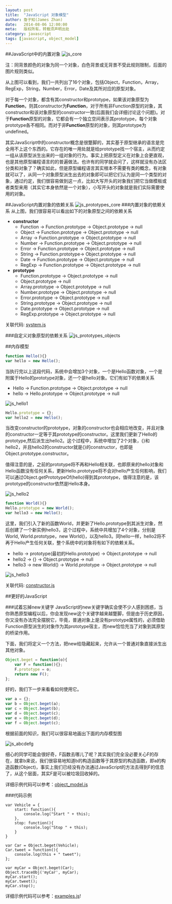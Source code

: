 ```yaml
---
layout: post
title:  "JavaScript 对象模型"
author: 詹子知(James Zhan)
date:   2014-08-06 12:00:00
meta:   版权所有，转载须声明出处
category: javascript
tags: [javascript, object_model]
---
```


##JavaScript中的内置对象
![js_core](http://img3.tbcdn.cn/L1/461/1/b_65692_1395717796_28954664.png)

注：同背景颜色的对象为同一个对象，白色背景或无背景不受此规则限制，后面的图片规则类似。

从上图可以看到，我们一共列出了16个对象，包括Object，Function，Array，RegExp，String，Number，Error，Date及其所对应的原型对象。

对于每一个对象，都含有其constructor和prototype，如果该对象原型为**Function**，则其constructor为**Function**，对于所有非Function原型的对象，其constructor和该对象原型的constructor一致(后面我们会详细讨论这个问题)。对于**Function**原型的对象，它都会有一个独立空间表示其prototype，每个对象prototype各不相同。而对于非**Function**原型的对象，则其prototype为undefined。

其实JavaScript中的constructor概念是很蹩脚的，其实基于原型继承的语言是完全用不上这个东西的。它存在的唯一用处就是给prototype找一个宿主，从而约定一组从该原型派生出来的一组对象的行为。事实上把原型定义在对象上会更直观，也是其他原型编程语言的的普遍做法。也许有的同学就会问了，这样就没有办法区分类和对象了？确实如此，但是原型编程语言其实根本不需要有类的概念，有对象就可以了，从同一个对象原型派生出去的对象即可以把它们认为是同一个类型的对象，通过约定，我们很容易做到这一点，比如大写开头的对象我们把它当做模板或者类型来用（其实它本身依然是一个对象），小写开头的对象就是我们实际需要使用的对象。

##JavaScript内置对象的依赖关系
![js_prototypes_core](http://img2.tbcdn.cn/L1/461/1/b_65692_1395717796_1863294342.png)
###内置对象的依赖关系
从上图，我们很容易可以看出如下的对象原型之间的依赖关系

* **constructor**
	* Function -&gt; Function.prototype -&gt; Object.prototype -&gt; null
	* Object -&gt; Function.prototype -&gt; Object.prototype -&gt; null
	* Array -&gt; Function.prototype -&gt; Object.prototype -&gt; null
	* Number -&gt; Function.prototype -&gt; Object.prototype -&gt; null
	* Error -&gt; Function.prototype -&gt; Object.prototype -&gt; null
	* String -&gt; Function.prototype-&gt; Object.prototype -&gt; null
	* Date -&gt; Function.prototype -&gt; Object.prototype -&gt; null
	* RegExp -&gt; Function.prototype -&gt; Object.prototype -&gt; null
* **prototype**
	* Function.prototype -&gt; Object.prototype -&gt; null
	* Object.prototype -&gt; null
	* Array.prototype -&gt; Object.prototype -&gt; null 
	* Number.prototype -&gt; Object.prototype -&gt; null
	* Error.prototype -&gt; Object.prototype -&gt; null
	* String.prototype -&gt; Object.prototype -&gt; null
	* Date.prototype -&gt; Object.prototype -&gt; null
	* RegExp.prototype -&gt; Object.prototype -&gt; null

关联代码: [system.js](https://github.com/jameszhan/simplifyjs/blob/master/kernel/system.js)	
	
###自定义对象原型的依赖关系
![js_prototypes_objects](http://img2.tbcdn.cn/L1/461/1/b_65692_1395717797_880796968.png)


##内存模型

~~~js
function Hello(){}
var hello = new Hello();
~~~

当执行完以上这段代码，系统中会增加3个对象，一个是Hello函数对象，一个是附属于Hello的prototype对象，还一个是hello对象。它们有如下的依赖关系

* Hello -&gt; Function.prototype -&gt; Object.prototype -&gt; null
* hello -&gt; Hello.prototype -&gt; Object.prototype -&gt; null

![js_hello1](http://img2.tbcdn.cn/L1/461/1/b_65692_1395717796_2002455296.png)

~~~js
Hello.prototype = {};
var hello2 = new Hello();
~~~
当改变constructor的prototype，对象的constructor也会相应地改变，并且对象的constructor一定等于其prototype的constructor。这里我们更新了Hello的prototype,然后派生出hello2。这个过程中，系统中增加了2个对象，{}和hello2，并且hello2的constructor就是{}的constructor，也即是Object.prototype.constructor。

值得注意的是，之前的prototype将不再和Hello相关联，也即原来的hello对象和Hello函数没有任何关系，更新Hello.prototype将不会对hello产生任何影响，我们可以通过Object.getPrototypeOf(hello)得到其prototype，值得注意的是，该prototype的constructor依然是Hello本身。


![js_hello2](http://img3.tbcdn.cn/L1/461/1/b_65692_1395717796_850114897.png)

~~~js
function World(){}
Hello.prototype = new World();
var hello3 = new Hello();
~~~

这里，我们引入了新的函数World，并更新了Hello.prototype到其派生对象，然后创建了一个新实例hello3，这个过程中，系统中共增加了4个对象，分别是World, World.prototype，new World()，以及hello3。同hello一样，hello2将不再于Hello产生任何关联，整个系统中的对象将有如下的依赖关系。

* hello -&gt; prototype(最初的Hello.prototype) -&gt; Object.prototype -&gt; null
* hello2 -&gt; {} -&gt; Object.prototype -&gt; null
* hello3 -&gt; new World() -&gt; World.prototype -&gt; Object.prototype -&gt; null

![js_hello3](http://img3.tbcdn.cn/L1/461/1/b_65692_1395717796_1243168041.png)

关联代码: [constructor.js](https://github.com/jameszhan/simplifyjs/blob/master/kernel/constructor.js)	



##更好的JavaScript

###试着忘掉new关键字
JavaScript的new关键字确实会使不少人感到困惑，当你熟悉原型编程以后，你会发现new这个关键字越来越蹩脚，但是由于历史原因，你又没有办法完全摆脱它，毕竟，普通对象上是没有prototype属性的，必须借助Function原型派生的对象作为其prototype宿主，而new恰恰充当了对象到其原型的桥梁作用。

下面，我们将定义一个方法，把new给隐藏起来，允许从一个普通对象直接派生出其他对象。

~~~js
Object.beget = function(o){
    var F = function(){};
    F.prototype = o;
    return new F();
};
~~~

好的，我们下一步来看看如何使用它。

~~~js
var a = {};
var b = Object.beget(a);
var c = Object.beget(b);
var d = Object.beget(c);
var e = Object.beget(d);
var f = Object.beget(c);
~~~

根据前面的知识，我们可以很容易地画出下面的内存模型图

![js_abcdefg](http://img2.tbcdn.cn/L1/461/1/b_65692_1395717796_1715783539.png)

细心的同学可能会很好奇，F函数去哪儿了呢？其实我们完全没必要关心F的存在，就拿b来说，我们很容易地知道b的构造函数等于其原型的构造函数，即a的构造函数(Object)，事实上我们已经没有办法通过JavaScript的方法去得到F的信息了，从这个层面，其实F是可以被垃圾回收掉的。

详细示例代码可以参考：[object_model.js](https://github.com/jameszhan/simplifyjs/blob/master/kernel/object_model.js)	

###代码示例
~~~
var Vehicle = {
    start: function(){
        console.log("Start " + this);
    },
    stop: function(){
        console.log("Stop " + this);
    }
}

var Car = Object.beget(Vehicle);
Car.tweet = function(){
    console.log(this + " tweet");
};

var myCar = Object.beget(Car);
Object.traceObj('myCar', myCar);
myCar.start();
myCar.tweet();
myCar.stop();
~~~

详细示例代码可以参考：[examples.js](https://github.com/jameszhan/simplifyjs/blob/master/kernel/examples.js)!